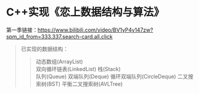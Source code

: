 # C++实现《恋上数据结构与算法》
第一季链接：https://www.bilibili.com/video/BV1yP4y147zw?spm_id_from=333.337.search-card.all.click  
>已实现的数据结构：  
>>动态数组(ArrayList)  
>>双向循环链表(LinkedList)
>>栈(Stack)  
>>队列(Queue)
>>双端队列(Deque)
>>循环双端队列(CircleDeque)
>>二叉搜索树(BST)
>>平衡二叉搜索树(AVLTree)